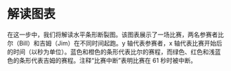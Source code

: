 # 解读图表

在这一步中，我们将解读水平条形断裂图。该图表展示了一场比赛，两名参赛者比尔（Bill）和吉姆（Jim）在不同时间起跑。y 轴代表参赛者，x 轴代表比赛开始后的时间（以秒为单位）。蓝色和橙色的条形代表比尔的赛程，而绿色、红色和浅蓝色的条形代表吉姆的赛程。注释“比赛中断”表明比赛在 61 秒时被中断。
